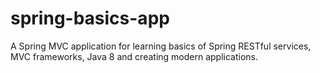 # spring-basics-app
A Spring MVC application for learning basics of Spring RESTful services, MVC frameworks, Java 8 and creating modern applications.
